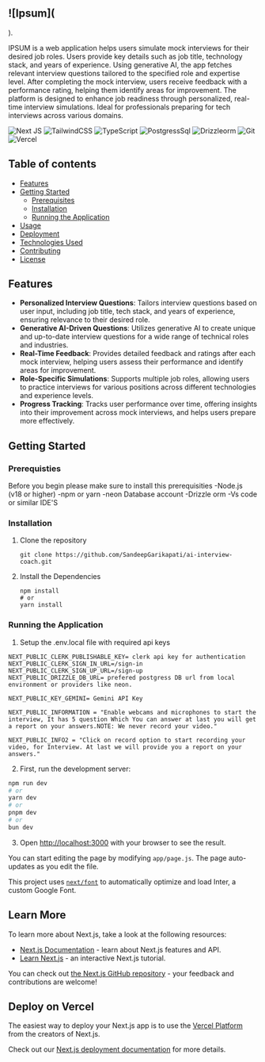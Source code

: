 ## ![Ipsum](<svg width="169" height="40" viewBox="0 0 169 40" fill="none" xmlns="http://www.w3.org/2000/svg">
<path fill-rule="evenodd" clip-rule="evenodd" d="M10.0148 2.5V40H0V2.5H10.0148Z" fill="#283841"></path>
<path fill-rule="evenodd" clip-rule="evenodd" d="M15.0222 2.5H36.3037C43.2175 2.5 48.8222 8.09644 48.8222 15C48.8222 21.9036 43.2175 27.5 36.3037 27.5H25.037V40H15.0222V2.5ZM25.037 17.5H36.3037C37.6865 17.5 38.8074 16.3807 38.8074 15C38.8074 13.6193 37.6865 12.5 36.3037 12.5H25.037V17.5Z" fill="#283841"></path>
<path fill-rule="evenodd" clip-rule="evenodd" d="M86.3778 2.5V21.875C86.3778 26.3623 90.0208 30 94.5148 30C99.0088 30 102.652 26.3623 102.652 21.875V2.5H112.667V21.875C112.667 31.8852 104.54 40 94.5148 40C84.4898 40 76.363 31.8852 76.363 21.875V2.5H86.3778Z" fill="#283841"></path>
<path fill-rule="evenodd" clip-rule="evenodd" d="M52.5778 20C52.5778 10.335 60.4244 2.5 70.1037 2.5H72.6074V12.5H70.1037C65.9554 12.5 62.5926 15.8579 62.5926 20V21.25C62.5926 31.6053 54.1855 40 43.8148 40H42.563V30H43.8148C48.6545 30 52.5778 26.0825 52.5778 21.25V20Z" fill="#283841"></path>
<path d="M169 3.75C169 5.82107 167.319 7.5 165.244 7.5C163.17 7.5 161.489 5.82107 161.489 3.75C161.489 1.67893 163.17 0 165.244 0C167.319 0 169 1.67893 169 3.75Z" fill="#283841"></path>
<path d="M123.42 40L128.199 20.0181L131.752 32.0393C133.87 39.2091 144.041 39.2091 146.16 32.0393L149.712 20.0181L154.491 40H164.787L157.273 8.57949C155.486 1.10744 144.941 0.830781 142.763 8.19891L138.956 21.0833L135.148 8.19892C132.971 0.830824 122.425 1.1074 120.638 8.57948L113.124 40H123.42Z" fill="#283841"></path>
</svg>).

IPSUM is a web application helps users simulate mock interviews for their desired job roles. Users provide key details such as job title, technology stack, and years of experience. Using generative AI, the app fetches relevant interview questions tailored to the specified role and expertise level. After completing the mock interview, users receive feedback with a performance rating, helping them identify areas for improvement. The platform is designed to enhance job readiness through personalized, real-time interview simulations. Ideal for professionals preparing for tech interviews across various domains.

![Next JS](https://img.shields.io/badge/Next-black?style=for-the-badge&logo=next.js&logoColor=white) ![TailwindCSS](https://img.shields.io/badge/tailwindcss-%2338B2AC.svg?style=for-the-badge&logo=tailwind-css&logoColor=white) ![TypeScript](https://img.shields.io/badge/typescript-%23007ACC.svg?style=for-the-badge&logo=typescript&logoColor=white) ![PostgressSql](https://img.shields.io/badge/PostgreSQL-316192?style=for-the-badge&logo=postgresql&logoColor=white) ![Drizzleorm](https://img.shields.io/badge/drizzle-C5F74F?style=for-the-badge&logo=drizzle&logoColor=black) ![Git](https://img.shields.io/badge/git-%23F05033.svg?style=for-the-badge&logo=git&logoColor=white) ![Vercel](https://img.shields.io/badge/vercel-%23000000.svg?style=for-the-badge&logo=vercel&logoColor=white) 

## Table of contents
- [Features](#features)
- [Getting Started](#getting-started)
  - [Prerequisites](#prerequisites)
  - [Installation](#installation)
  - [Running the Application](#running-the-application)
- [Usage](#usage)
- [Deployment](#deployment)
- [Technologies Used](#technologies-used)
- [Contributing](#contributing)
- [License](#license)

## Features
- **Personalized Interview Questions**: Tailors interview questions based on user input, including job title, tech stack, and years of experience, ensuring relevance to their desired role.
- **Generative AI-Driven Questions**: Utilizes generative AI to create unique and up-to-date interview questions for a wide range of technical roles and industries.
- **Real-Time Feedback**: Provides detailed feedback and ratings after each mock interview, helping users assess their performance and identify areas for improvement.
- **Role-Specific Simulations**: Supports multiple job roles, allowing users to practice interviews for various positions across different technologies and experience levels.
- **Progress Tracking**: Tracks user performance over time, offering insights into their improvement across mock interviews, and helps users prepare more effectively.

## Getting Started

### Prerequisties
Before you begin please make sure to install this prerequisities
-Node.js (v18 or higher)
-npm or yarn
-neon Database account
-Drizzle orm
-Vs code or similar IDE'S

### Installation
1. Clone the repository
   ```
   git clone https://github.com/SandeepGarikapati/ai-interview-coach.git

   ```
2. Install the Dependencies
   ```
   npm install
   # or
   yarn install

   ```

### Running the Application
1. Setup the .env.local file with required api keys

```env
NEXT_PUBLIC_CLERK_PUBLISHABLE_KEY= clerk api key for authentication
NEXT_PUBLIC_CLERK_SIGN_IN_URL=/sign-in
NEXT_PUBLIC_CLERK_SIGN_UP_URL=/sign-up
NEXT_PUBLIC_DRIZZLE_DB_URL= prefered postgress DB url from local environment or providers like neon.

NEXT_PUBLIC_KEY_GEMINI= Gemini API Key

NEXT_PUBLIC_INFORMATION = "Enable webcams and microphones to start the interview, It has 5 question Which You can answer at last you will get a report on your answers.NOTE: We never record your video."

NEXT_PUBLIC_INFO2 = "Click on record option to start recording your video, for Interview. At last we will provide you a report on your answers."
```

2. First, run the development server:

```bash
npm run dev
# or
yarn dev
# or
pnpm dev
# or
bun dev
```

3. Open [http://localhost:3000](http://localhost:3000) with your browser to see the result.

You can start editing the page by modifying `app/page.js`. The page auto-updates as you edit the file.

This project uses [`next/font`](https://nextjs.org/docs/basic-features/font-optimization) to automatically optimize and load Inter, a custom Google Font.

## Learn More

To learn more about Next.js, take a look at the following resources:

- [Next.js Documentation](https://nextjs.org/docs) - learn about Next.js features and API.
- [Learn Next.js](https://nextjs.org/learn) - an interactive Next.js tutorial.

You can check out [the Next.js GitHub repository](https://github.com/vercel/next.js/) - your feedback and contributions are welcome!

## Deploy on Vercel

The easiest way to deploy your Next.js app is to use the [Vercel Platform](https://vercel.com/new?utm_medium=default-template&filter=next.js&utm_source=create-next-app&utm_campaign=create-next-app-readme) from the creators of Next.js.

Check out our [Next.js deployment documentation](https://nextjs.org/docs/deployment) for more details.
